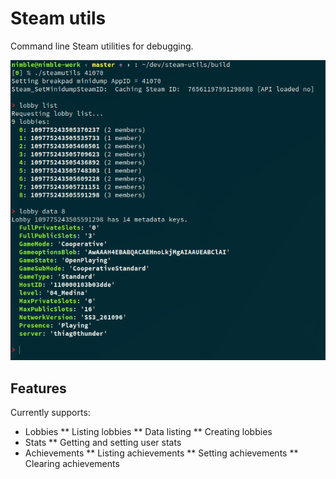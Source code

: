 # Steam utils

Command line Steam utilities for debugging.

![](screenshot.png)

## Features

Currently supports:

* Lobbies
** Listing lobbies
** Data listing
** Creating lobbies
* Stats
** Getting and setting user stats
* Achievements
** Listing achievements
** Setting achievements
** Clearing achievements
